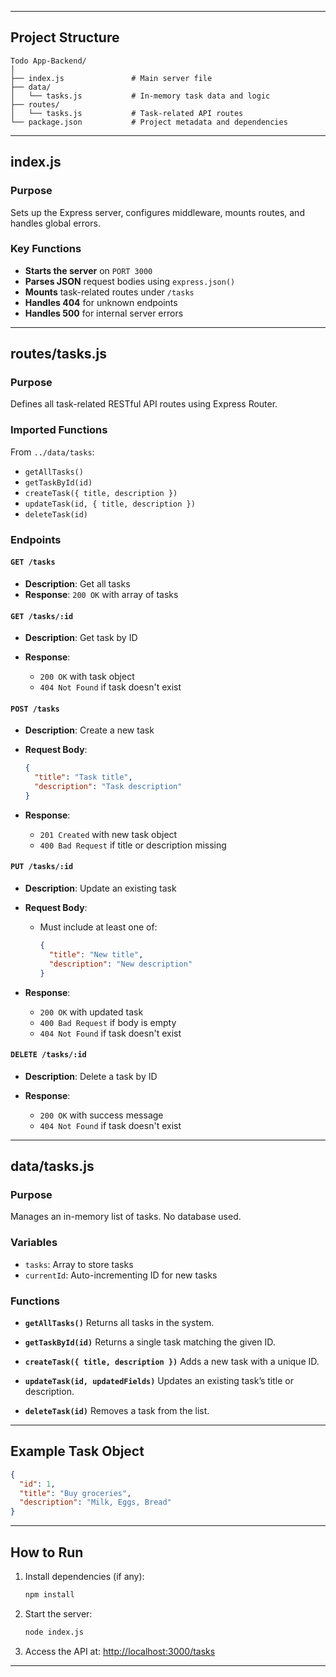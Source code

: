 
---

##  Project Structure

```
Todo App-Backend/
│
├── index.js               # Main server file
├── data/
│   └── tasks.js           # In-memory task data and logic
├── routes/
│   └── tasks.js           # Task-related API routes
└── package.json           # Project metadata and dependencies
```

---

##  index.js

### Purpose

Sets up the Express server, configures middleware, mounts routes, and handles global errors.

### Key Functions

* **Starts the server** on `PORT 3000`
* **Parses JSON** request bodies using `express.json()`
* **Mounts** task-related routes under `/tasks`
* **Handles 404** for unknown endpoints
* **Handles 500** for internal server errors

---

##  routes/tasks.js

### Purpose

Defines all task-related RESTful API routes using Express Router.

### Imported Functions

From `../data/tasks`:

* `getAllTasks()`
* `getTaskById(id)`
* `createTask({ title, description })`
* `updateTask(id, { title, description })`
* `deleteTask(id)`

### Endpoints

#### `GET /tasks`

* **Description**: Get all tasks
* **Response**: `200 OK` with array of tasks

#### `GET /tasks/:id`

* **Description**: Get task by ID
* **Response**:

  * `200 OK` with task object
  * `404 Not Found` if task doesn't exist

#### `POST /tasks`

* **Description**: Create a new task
* **Request Body**:

  ```json
  {
    "title": "Task title",
    "description": "Task description"
  }
  ```
* **Response**:

  * `201 Created` with new task object
  * `400 Bad Request` if title or description missing

#### `PUT /tasks/:id`

* **Description**: Update an existing task
* **Request Body**:

  * Must include at least one of:

    ```json
    {
      "title": "New title",
      "description": "New description"
    }
    ```
* **Response**:

  * `200 OK` with updated task
  * `400 Bad Request` if body is empty
  * `404 Not Found` if task doesn't exist

#### `DELETE /tasks/:id`

* **Description**: Delete a task by ID
* **Response**:

  * `200 OK` with success message
  * `404 Not Found` if task doesn't exist

---

##  data/tasks.js

### Purpose

Manages an in-memory list of tasks. No database used.

### Variables

* `tasks`: Array to store tasks
* `currentId`: Auto-incrementing ID for new tasks

### Functions

* **`getAllTasks()`**
  Returns all tasks in the system.

* **`getTaskById(id)`**
  Returns a single task matching the given ID.

* **`createTask({ title, description })`**
  Adds a new task with a unique ID.

* **`updateTask(id, updatedFields)`**
  Updates an existing task’s title or description.

* **`deleteTask(id)`**
  Removes a task from the list.

---

##  Example Task Object

```json
{
  "id": 1,
  "title": "Buy groceries",
  "description": "Milk, Eggs, Bread"
}
```

---

##  How to Run

1. Install dependencies (if any):

   ```bash
   npm install
   ```

2. Start the server:

   ```bash
   node index.js
   ```

3. Access the API at:
   [http://localhost:3000/tasks](http://localhost:3000/tasks)

---

